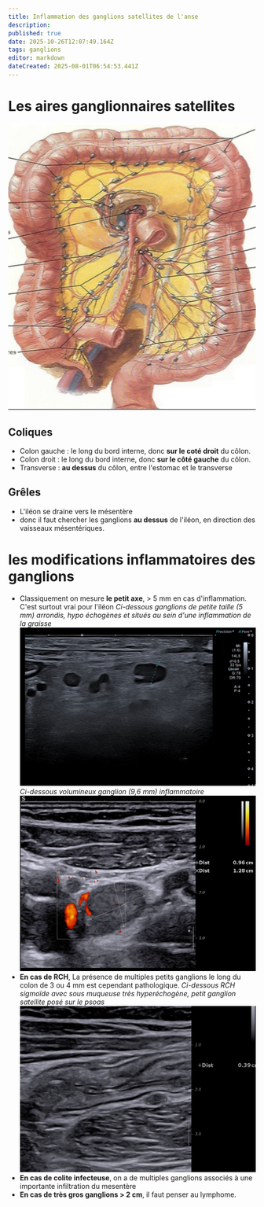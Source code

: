 ```yaml
---
title: Inflammation des ganglions satellites de l'anse
description: 
published: true
date: 2025-10-26T12:07:49.164Z
tags: ganglions
editor: markdown
dateCreated: 2025-08-01T06:54:53.441Z
---
```



# Les aires ganglionnaires satellites #
![ganglionscolon.jpg](/anatomie_typique/ganglionscolon.jpg)
## Сoliques ##
- Colon gauche : le long du bord interne, donc **sur le coté droit** du côlon.
- Colon droit : le long du bord interne, donc **sur le côté gauche** du côlon.
- Transverse : **au dessus** du côlon, entre l'estomac et le transverse

## Grêles ##
- L'iléon se draine vers le mésentère 
- donc il faut chercher les ganglions **au dessus** de l'iléon, en direction des vaisseaux mésentériques.

# les modifications inflammatoires des ganglions 
- Classiquement on mesure **le petit axe**, > 5 mm en cas d'inflammation. C'est surtout vrai pour l'iléon
*Ci-dessous ganglions de petite taille (5 mm) arrondis, hypo échogènes et situés au sein d'une inflammation de la graisse*
![gginflammes.jpg](/imagetypeetanatomie/gginflammes.jpg)
*Ci-dessous volumineux ganglion (9,6 mm) inflammatoire*
![grosgginflam2.jpg](/imagetypeetanatomie/grosgginflam2.jpg)
- **En cas de RCH**, La présence de multiples petits ganglions le long du colon de 3 ou 4 mm est cependant pathologique.
*Ci-dessous RCH sigmoïde avec sous muqueuse très hyperéchogène, petit ganglion satellite posé sur le psoas*
![rchpetitgginf.jpg](/imagetypeetanatomie/rchpetitgginf.jpg)
- **En cas de colite infecteuse**, on a de multiples ganglions associés à une importante infiltration du mesentère 
- **En cas de très gros ganglions > 2 cm**, il faut penser au lymphome.
